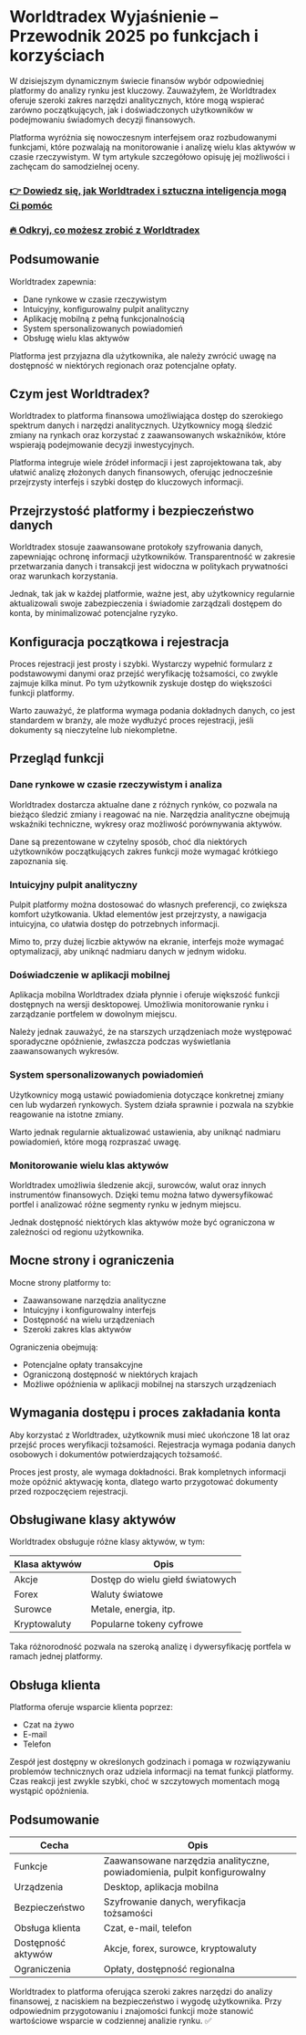 # Worldtradex Wyjaśnienie – Przewodnik 2025 po funkcjach i korzyściach
   
W dzisiejszym dynamicznym świecie finansów wybór odpowiedniej platformy do analizy rynku jest kluczowy. Zauważyłem, że Worldtradex oferuje szeroki zakres narzędzi analitycznych, które mogą wspierać zarówno początkujących, jak i doświadczonych użytkowników w podejmowaniu świadomych decyzji finansowych.

Platforma wyróżnia się nowoczesnym interfejsem oraz rozbudowanymi funkcjami, które pozwalają na monitorowanie i analizę wielu klas aktywów w czasie rzeczywistym. W tym artykule szczegółowo opisuję jej możliwości i zachęcam do samodzielnej oceny.

### [👉 Dowiedz się, jak Worldtradex i sztuczna inteligencja mogą Ci pomóc](https://t.co/ag2hDiChmX)
### [🔥 Odkryj, co możesz zrobić z Worldtradex](https://t.co/ag2hDiChmX)
## Podsumowanie  
Worldtradex zapewnia:

- Dane rynkowe w czasie rzeczywistym  
- Intuicyjny, konfigurowalny pulpit analityczny  
- Aplikację mobilną z pełną funkcjonalnością  
- System spersonalizowanych powiadomień  
- Obsługę wielu klas aktywów  

Platforma jest przyjazna dla użytkownika, ale należy zwrócić uwagę na dostępność w niektórych regionach oraz potencjalne opłaty.

## Czym jest Worldtradex?  
Worldtradex to platforma finansowa umożliwiająca dostęp do szerokiego spektrum danych i narzędzi analitycznych. Użytkownicy mogą śledzić zmiany na rynkach oraz korzystać z zaawansowanych wskaźników, które wspierają podejmowanie decyzji inwestycyjnych.

Platforma integruje wiele źródeł informacji i jest zaprojektowana tak, aby ułatwić analizę złożonych danych finansowych, oferując jednocześnie przejrzysty interfejs i szybki dostęp do kluczowych informacji.

## Przejrzystość platformy i bezpieczeństwo danych  
Worldtradex stosuje zaawansowane protokoły szyfrowania danych, zapewniając ochronę informacji użytkowników. Transparentność w zakresie przetwarzania danych i transakcji jest widoczna w politykach prywatności oraz warunkach korzystania.

Jednak, tak jak w każdej platformie, ważne jest, aby użytkownicy regularnie aktualizowali swoje zabezpieczenia i świadomie zarządzali dostępem do konta, by minimalizować potencjalne ryzyko.

## Konfiguracja początkowa i rejestracja  
Proces rejestracji jest prosty i szybki. Wystarczy wypełnić formularz z podstawowymi danymi oraz przejść weryfikację tożsamości, co zwykle zajmuje kilka minut. Po tym użytkownik zyskuje dostęp do większości funkcji platformy.

Warto zauważyć, że platforma wymaga podania dokładnych danych, co jest standardem w branży, ale może wydłużyć proces rejestracji, jeśli dokumenty są nieczytelne lub niekompletne.

## Przegląd funkcji  
### Dane rynkowe w czasie rzeczywistym i analiza  
Worldtradex dostarcza aktualne dane z różnych rynków, co pozwala na bieżąco śledzić zmiany i reagować na nie. Narzędzia analityczne obejmują wskaźniki techniczne, wykresy oraz możliwość porównywania aktywów.

Dane są prezentowane w czytelny sposób, choć dla niektórych użytkowników początkujących zakres funkcji może wymagać krótkiego zapoznania się.

### Intuicyjny pulpit analityczny  
Pulpit platformy można dostosować do własnych preferencji, co zwiększa komfort użytkowania. Układ elementów jest przejrzysty, a nawigacja intuicyjna, co ułatwia dostęp do potrzebnych informacji.

Mimo to, przy dużej liczbie aktywów na ekranie, interfejs może wymagać optymalizacji, aby uniknąć nadmiaru danych w jednym widoku.

### Doświadczenie w aplikacji mobilnej  
Aplikacja mobilna Worldtradex działa płynnie i oferuje większość funkcji dostępnych na wersji desktopowej. Umożliwia monitorowanie rynku i zarządzanie portfelem w dowolnym miejscu.

Należy jednak zauważyć, że na starszych urządzeniach może występować sporadyczne opóźnienie, zwłaszcza podczas wyświetlania zaawansowanych wykresów.

### System spersonalizowanych powiadomień  
Użytkownicy mogą ustawić powiadomienia dotyczące konkretnej zmiany cen lub wydarzeń rynkowych. System działa sprawnie i pozwala na szybkie reagowanie na istotne zmiany.

Warto jednak regularnie aktualizować ustawienia, aby uniknąć nadmiaru powiadomień, które mogą rozpraszać uwagę.

### Monitorowanie wielu klas aktywów  
Worldtradex umożliwia śledzenie akcji, surowców, walut oraz innych instrumentów finansowych. Dzięki temu można łatwo dywersyfikować portfel i analizować różne segmenty rynku w jednym miejscu.

Jednak dostępność niektórych klas aktywów może być ograniczona w zależności od regionu użytkownika.

## Mocne strony i ograniczenia  
Mocne strony platformy to:

- Zaawansowane narzędzia analityczne  
- Intuicyjny i konfigurowalny interfejs  
- Dostępność na wielu urządzeniach  
- Szeroki zakres klas aktywów  

Ograniczenia obejmują:

- Potencjalne opłaty transakcyjne  
- Ograniczoną dostępność w niektórych krajach  
- Możliwe opóźnienia w aplikacji mobilnej na starszych urządzeniach

## Wymagania dostępu i proces zakładania konta  
Aby korzystać z Worldtradex, użytkownik musi mieć ukończone 18 lat oraz przejść proces weryfikacji tożsamości. Rejestracja wymaga podania danych osobowych i dokumentów potwierdzających tożsamość.

Proces jest prosty, ale wymaga dokładności. Brak kompletnych informacji może opóźnić aktywację konta, dlatego warto przygotować dokumenty przed rozpoczęciem rejestracji.

## Obsługiwane klasy aktywów  
Worldtradex obsługuje różne klasy aktywów, w tym:

| Klasa aktywów | Opis                          |
|---------------|-------------------------------|
| Akcje         | Dostęp do wielu giełd światowych |
| Forex         | Waluty światowe               |
| Surowce       | Metale, energia, itp.         |
| Kryptowaluty  | Popularne tokeny cyfrowe      |

Taka różnorodność pozwala na szeroką analizę i dywersyfikację portfela w ramach jednej platformy.

## Obsługa klienta  
Platforma oferuje wsparcie klienta poprzez:

- Czat na żywo  
- E-mail  
- Telefon  

Zespół jest dostępny w określonych godzinach i pomaga w rozwiązywaniu problemów technicznych oraz udziela informacji na temat funkcji platformy. Czas reakcji jest zwykle szybki, choć w szczytowych momentach mogą wystąpić opóźnienia.

## Podsumowanie  

| Cecha                         | Opis                                        |
|-------------------------------|---------------------------------------------|
| Funkcje                       | Zaawansowane narzędzia analityczne, powiadomienia, pulpit konfigurowalny |
| Urządzenia                    | Desktop, aplikacja mobilna                   |
| Bezpieczeństwo                | Szyfrowanie danych, weryfikacja tożsamości  |
| Obsługa klienta               | Czat, e-mail, telefon                        |
| Dostępność aktywów            | Akcje, forex, surowce, kryptowaluty         |
| Ograniczenia                  | Opłaty, dostępność regionalna                |

Worldtradex to platforma oferująca szeroki zakres narzędzi do analizy finansowej, z naciskiem na bezpieczeństwo i wygodę użytkownika. Przy odpowiednim przygotowaniu i znajomości funkcji może stanowić wartościowe wsparcie w codziennej analizie rynku. ✅